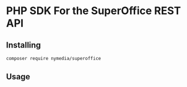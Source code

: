 # PHP SDK For the SuperOffice REST API 

## Installing

```bash
composer require nymedia/superoffice
```

## Usage

